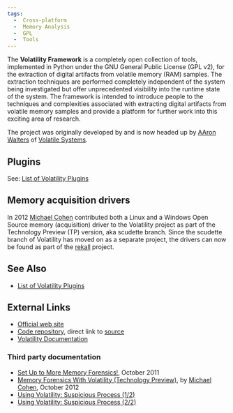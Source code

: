 ```yaml
---
tags:
  -  Cross-platform
  -  Memory Analysis
  -  GPL
  -  Tools 
---
```

The **Volatility Framework** is a completely open collection of tools,
implemented in Python under the GNU General Public License (GPL v2), for
the extraction of digital artifacts from volatile memory (RAM) samples.
The extraction techniques are performed completely independent of the
system being investigated but offer unprecedented visibility into the
runtime state of the system. The framework is intended to introduce
people to the techniques and complexities associated with extracting
digital artifacts from volatile memory samples and provide a platform
for further work into this exciting area of research.

The project was originally developed by and is now headed up by [AAron
Walters](aaron_walters.md) of [Volatile
Systems](volatile_systems.md).

## Plugins

See: [List of Volatility Plugins](list_of_volatility_plugins.md)

## Memory acquisition drivers

In 2012 [Michael Cohen](michael_cohen.md) contributed both a
Linux and a Windows Open Source memory (acquisition) driver to the
Volatility project as part of the Technology Preview (TP) version, aka
scudette branch. Since the scudette branch of Volatility has moved on as
a separate project, the drivers can now be found as part of the
[rekall](rekall.md) project.

## See Also

- [List of Volatility Plugins](list_of_volatility_plugins.md)

## External Links

- [Official web site](https://code.google.com/p/volatility/)
- [Code
  repository](http://code.google.com/p/volatility/source/checkout),
  direct link to
  [source](http://code.google.com/p/volatility/source/browse/)
- [Volatility Documentation](http://code.google.com/p/volatility/w/list)

### Third party documentation

- [Set Up to More Memory
  Forensics!](http://sketchymoose.blogspot.com/2011/10/set-up-to-more-memory-forensics.html),
  October 2011
- [Memory Forensics With Volatility (Technology
  Preview)](https://docs.google.com/presentation/d/1KsZGF6cQ-N8ngABFGCZf8pTQQ5CZ19VoAHq5cO5ZPdE/edit),
  by [Michael Cohen](michael_cohen.md), October 2012
- [Using Volatility: Suspicious Process
  (1/2)](http://www.youtube.com/watch?v=8HsZLge0wWc)
- [Using Volatility: Suspicious Process
  (2/2)](http://www.youtube.com/watch?v=XTZPNk-Esok)